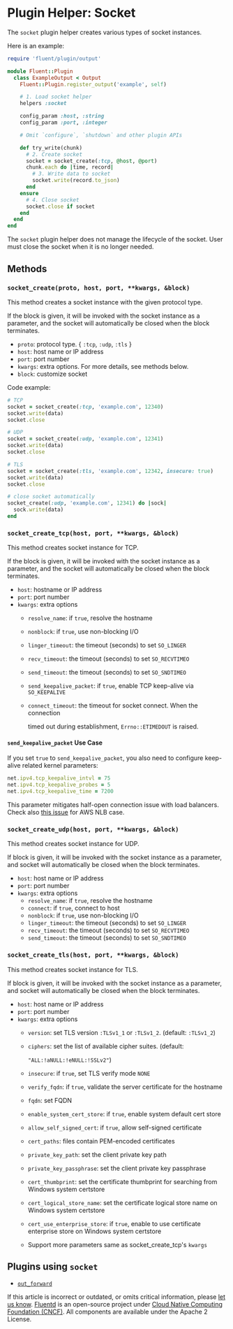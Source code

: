 # Plugin Helper: Socket

The `socket` plugin helper creates various types of socket instances.

Here is an example:

```ruby
require 'fluent/plugin/output'

module Fluent::Plugin
  class ExampleOutput < Output
    Fluent::Plugin.register_output('example', self)

    # 1. Load socket helper
    helpers :socket

    config_param :host, :string
    config_param :port, :integer

    # Omit `configure`, `shutdown` and other plugin APIs

    def try_write(chunk)
      # 2. Create socket
      socket = socket_create(:tcp, @host, @port)
      chunk.each do |time, record|
        # 3. Write data to socket
        socket.write(record.to_json)
      end
    ensure
      # 4. Close socket
      socket.close if socket
    end
  end
end
```

The `socket` plugin helper does not manage the lifecycle of the socket. User must close the socket when it is no longer needed.

## Methods

### `socket_create(proto, host, port, **kwargs, &block)`

This method creates a socket instance with the given protocol type.

If the block is given, it will be invoked with the socket instance as a parameter, and the socket will automatically be closed when the block terminates.

* `proto`: protocol type. { `:tcp`, `:udp`, `:tls` }
* `host`: host name or IP address
* `port`: port number
* `kwargs`: extra options. For more details, see methods below.
* `block`: customize socket

Code example:

```ruby
# TCP
socket = socket_create(:tcp, 'example.com', 12340)
socket.write(data)
socket.close

# UDP
socket = socket_create(:udp, 'example.com', 12341)
socket.write(data)
socket.close

# TLS
socket = socket_create(:tls, 'example.com', 12342, insecure: true)
socket.write(data)
socket.close

# close socket automatically
socket_create(:udp, 'example.com', 12341) do |sock|
  sock.write(data)
end
```

### `socket_create_tcp(host, port, **kwargs, &block)`

This method creates socket instance for TCP.

If the block is given, it will be invoked with the socket instance as a parameter, and the socket will automatically be closed when the block terminates.

* `host`: hostname or IP address
* `port`: port number
* `kwargs`: extra options
  * `resolve_name`: if `true`, resolve the hostname
  * `nonblock`: if `true`, use non-blocking I/O
  * `linger_timeout`: the timeout \(seconds\) to set `SO_LINGER`
  * `recv_timeout`: the timeout \(seconds\) to set `SO_RECVTIMEO`
  * `send_timeout`: the timeout \(seconds\) to set `SO_SNDTIMEO`
  * `send_keepalive_packet`: if `true`, enable TCP keep-alive via `SO_KEEPALIVE`
  * `connect_timeout`: the timeout for socket connect. When the connection

    timed out during establishment, `Errno::ETIMEDOUT` is raised.

#### `send_keepalive_packet` Use Case

If you set `true` to `send_keepalive_packet`, you also need to configure keep-alive related kernel parameters:

```ruby
net.ipv4.tcp_keepalive_intvl = 75
net.ipv4.tcp_keepalive_probes = 5
net.ipv4.tcp_keepalive_time = 7200
```

This parameter mitigates half-open connection issue with load balancers. Check also [this issue](https://github.com/fluent/fluentd/pull/2352) for AWS NLB case.

### `socket_create_udp(host, port, **kwargs, &block)`

This method creates socket instance for UDP.

If block is given, it will be invoked with the socket instance as a parameter, and socket will automatically be closed when the block terminates.

* `host`: host name or IP address
* `port`: port number
* `kwargs`: extra options
  * `resolve_name`: if `true`, resolve the hostname
  * `connect`: if `true`, connect to host
  * `nonblock`: if `true`, use non-blocking I/O
  * `linger_timeout`: the timeout \(seconds\) to set `SO_LINGER`
  * `recv_timeout`: the timeout \(seconds\) to set `SO_RECVTIMEO`
  * `send_timeout`: the timeout \(seconds\) to set `SO_SNDTIMEO`

### `socket_create_tls(host, port, **kwargs, &block)`

This method creates socket instance for TLS.

If block is given, it will be invoked with the socket instance as a parameter, and socket will automatically be closed when the block terminates.

* `host`: host name or IP address
* `port`: port number
* `kwargs`: extra options
  * `version`: set TLS version `:TLSv1_1` or `:TLSv1_2`. \(default: `:TLSv1_2`\)
  * `ciphers`: set the list of available cipher suites. \(default:

    `"ALL:!aNULL:!eNULL:!SSLv2"`\)

  * `insecure`: if `true`, set TLS verify mode `NONE`
  * `verify_fqdn`: if `true`, validate the server certificate for the hostname
  * `fqdn`: set FQDN
  * `enable_system_cert_store`: if `true`, enable system default cert store
  * `allow_self_signed_cert`: if `true`, allow self-signed certificate
  * `cert_paths`: files contain PEM-encoded certificates
  * `private_key_path`: set the client private key path
  * `private_key_passphrase`: set the client private key passphrase
  * `cert_thumbprint`: set the certificate thumbprint for searching from Windows system certstore
  * `cert_logical_store_name`: set the certificate logical store name on Windows system certstore
  * `cert_use_enterprise_store`: if `true`, enable to use certificate enterprise store on Windows system certstore
  * Support more parameters same as socket\_create\_tcp's `kwargs`

## Plugins using `socket`

* [`out_forward`](../output/forward.md)

If this article is incorrect or outdated, or omits critical information, please [let us know](https://github.com/fluent/fluentd-docs-gitbook/issues?state=open). [Fluentd](http://www.fluentd.org/) is an open-source project under [Cloud Native Computing Foundation \(CNCF\)](https://cncf.io/). All components are available under the Apache 2 License.

